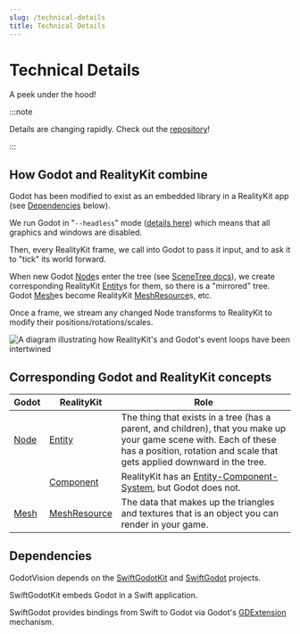 ```yaml
---
slug: /technical-details
title: Technical Details
---
```


# Technical Details

A peek under the hood!

:::note

Details are changing rapidly. Check out the [repository](https://github.com/kevinw/GodotVision)!

:::

## How Godot and RealityKit combine

Godot has been modified to exist as an embedded library in a RealityKit app (see [Dependencies](#dependencies) below).

We run Godot in "`--headless`" mode ([details here](https://docs.godotengine.org/en/stable/tutorials/export/exporting_for_dedicated_servers.html)) which means that all graphics and windows are disabled.

Then, every RealityKit frame, we call into Godot to pass it input, and to ask it to "tick" its world forward. 

When new Godot [Node](https://docs.godotengine.org/en/stable/classes/class_node.html)s enter the tree (see [SceneTree docs](https://docs.godotengine.org/en/stable/tutorials/scripting/scene_tree.html)), we create corresponding RealityKit [Entity](https://developer.apple.com/documentation/realitykit/entity)s for them, so there is a "mirrored" tree. Godot [Mesh](https://docs.godotengine.org/en/stable/classes/class_mesh.html)es become RealityKit [MeshResource](https://developer.apple.com/documentation/realitykit/meshresource)s, etc.

Once a frame, we stream any changed Node transforms to RealityKit to modify their positions/rotations/scales.


![A diagram illustrating how RealityKit's and Godot's event loops have been intertwined](/img/event-loops.jpg)

## Corresponding Godot and RealityKit concepts

| Godot    | RealityKit | Role |
| -------- | ---------- | ---- |
| [Node](https://docs.godotengine.org/en/stable/classes/class_node.html)                 | [Entity](https://developer.apple.com/documentation/realitykit/entity)  | The thing that exists in a tree (has a parent, and children), that you make up your game scene with. Each of these has a position, rotation and scale that gets applied downward in the tree. |
|          | [Component](https://developer.apple.com/documentation/realitykit/component) | RealityKit has an [Entity-Component-System](https://developer.apple.com/documentation/realitykit/implementing-systems-for-entities-in-a-scene), but Godot does not. |
| [Mesh](https://docs.godotengine.org/en/stable/classes/class_mesh.html)                 | [MeshResource](https://developer.apple.com/documentation/realitykit/meshresource) | The data that makes up the triangles and textures that is an object you can render in your game. |



## Dependencies

GodotVision depends on the [SwiftGodotKit](https://github.com/migueldeicaza/SwiftGodotKit) and [SwiftGodot](https://github.com/migueldeicaza/SwiftGodot) projects.

SwiftGodotKit embeds Godot in a Swift application.

SwiftGodot provides bindings from Swift to Godot via Godot's [GDExtension](https://docs.godotengine.org/en/stable/tutorials/scripting/gdextension/what_is_gdextension.html) mechanism.